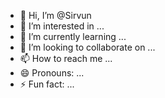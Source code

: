 - 👋 Hi, I’m @Sirvun
- 👀 I’m interested in ...
- 🌱 I’m currently learning ...
- 💞️ I’m looking to collaborate on ...
- 📫 How to reach me ...
- 😄 Pronouns: ...
- ⚡ Fun fact: ...

<!---
Sirvun/Sirvun is a ✨ special ✨ repository because its `README.md` (this file) appears on your GitHub profile.
You can click the Preview link to take a look at your changes.
--->
